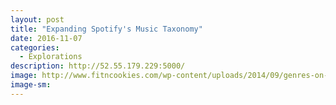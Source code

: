 ```yaml
---
layout: post
title: "Expanding Spotify's Music Taxonomy"
date: 2016-11-07
categories: 
  - Explorations
description: http://52.55.179.229:5000/
image: http://www.fitncookies.com/wp-content/uploads/2014/09/genres-on-spotify.png
image-sm:
---
```

